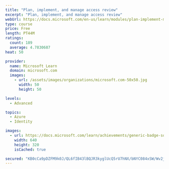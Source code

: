 ```yaml
---
title: "Plan, implement, and manage access review"
excerpt: "Plan, implement, and manage access review"
webUrl: https://docs.microsoft.com/en-us/learn/modules/plan-implement-manage-access-review/
type: course
price: Free
length: PT44M
ratings:
  count: 189
  average: 4.7830687
heat: 50

provider:
  name: Microsoft Learn
  domain: microsoft.com
  images:
    - url: /assets/images/organizations/microsoft.com-50x50.jpg
      width: 50
      height: 50

levels:
  - Advanced

topics:
  - Azure
  - Identity

images:
  - url: https://docs.microsoft.com/learn/achievements/generic-badge-social.png
    width: 640
    height: 320
    isCached: true

secured: "KB0cCa9pDZFM9k0J/QL6fIB43lBQJR3kyglUcQ5rU7hNX/bNYC084xSW/Wv2j6NdzGrmD0v4bR6C4bmawtXZRmcUH3Irny044HeAC0fZHKeVpcQskQpjKTQbEL1VL9LYAINAic6dgM/DIR58Vd88d2p4JWiUJxkKka646esxtvivC7/BtcrAZxjO8eWszOfMWrtBs0e8eb/PegPd4jSv96yBY4dk2mZOxtaXxfG9xeo5Z54s9qT01JOniR1ZA9uAzO0t9jOizPXGeQERrFHWfnzx06obuOgXgm92B5gSOg81dP/pbQXTwL3gyyrHWav6s+7FK4LIG7GrRMjECoICcDZaijMIOlSPvUzEAq2n5OpRuRux4hsz5rVXXXz0mmCA9gxAKvWnnHkqomIANQ+8TZ6wQC7U5ckTgRyPOZq7fec=;/xzfIwDlKQsLlzSZYP1UqA=="
---
```


